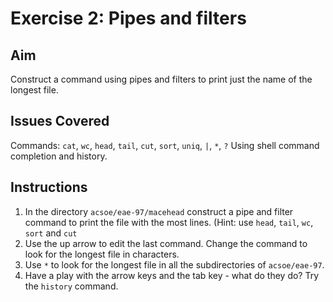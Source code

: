 
# Exercise 2: Pipes and filters

## Aim
Construct a command using pipes and filters to print just the name of the longest file.

## Issues Covered
Commands: `cat`, `wc`, `head`, `tail`, `cut`, `sort`, `uniq`, `|`, `*`, `?`
Using shell command completion and history.

## Instructions

1. In the directory `acsoe/eae-97/macehead` construct a pipe and filter command to print the file with the most lines. (Hint: use `head`, `tail`, `wc`, `sort` and `cut`
2. Use the up arrow to edit the last command. Change the command to look for the longest file in characters.  
3. Use `*` to look for the longest file in all the subdirectories of `acsoe/eae-97`.
4. Have a play with the arrow keys and the tab key - what do they do? Try the `history` command. 




